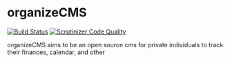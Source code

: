 organizeCMS
===========

[![Build Status](https://travis-ci.org/organizeCMS/organizeCMS.svg?branch=master)](https://travis-ci.org/organizeCMS/organizeCMS) [![Scrutinizer Code Quality](https://scrutinizer-ci.com/g/organizeCMS/organizeCMS/badges/quality-score.png?b=master)](https://scrutinizer-ci.com/g/organizeCMS/organizeCMS/?branch=master)

organizeCMS aims to be an open source cms for private individuals to track their finances, calendar, and other
